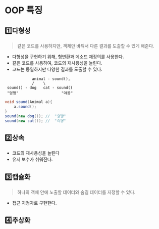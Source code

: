 # OOP 특징

## 1️⃣다형성
>  같은 코드를 사용하지만, 객체만 바꿔서 다른 결과를 도출할 수 있게 해준다.
- 다형성을 구현하기 위해, 형변환과 메소드 재정의를 사용한다.
- 같은 코드를 사용하여, 코드의 재사용성을 늘린다.
- 코드는 동일하지만 다양한 결과를 도출할 수 있다.

```
			animal - sound(), 
			/    \
 sound() - dog   cat - sound() 
 "멍멍" 					"야옹"
```

```java
void sound(Animal a){   
	a.sound();
} 
sound(new dog()); //  "멍멍"
sound(new cat()); //  "야옹"
```

## 2️⃣상속
> 
-  코드의 재사용성을 늘린다
- 유지 보수가 쉬워진다.

## 3️⃣캡슐화
> 하나의 객체 안에 노출할 데이터와 숨길 데이터를 지정할 수 있다.
- 접근 지정자로 구현한다.

## 4️⃣추상화
